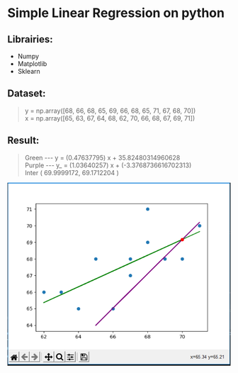 # Simple Linear Regression on python

## Librairies:

- Numpy
- Matplotlib
- Sklearn

## Dataset:

> y = np.array([68, 66, 68, 65, 69, 66, 68, 65, 71, 67, 68, 70])  
> x = np.array([65, 63, 67, 64, 68, 62, 70, 66, 68, 67, 69, 71])

## Result:

> Green --- y = (0.47637795) x + 35.82480314960628  
> Purple --- y\_ = (1.03640257) x + (-3.3768736616702313)  
> Inter ( 69.9999172, 69.1712204 )

![result](assets/result.PNG)

